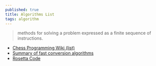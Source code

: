 ```yaml
---
published: true
title: Algorithms List
tags: algorithm
---
```

> methods for solving a problem expressed as a finite sequence of instructions. 

- [Chess Programming Wiki (list)](https://www.chessprogramming.org/Algorithms)
- [Summary of fast conversion algorithms](https://johnnylee-sde.github.io/Summary-of-fast-conversion-algorithms/)
- [Rosetta Code](https://rosettacode.org/wiki/Rosetta_Code)